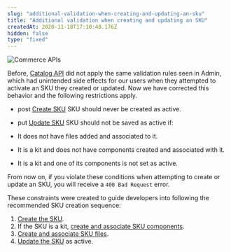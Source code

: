 ```yaml
---
slug: "additional-validation-when-creating-and-updating-an-sku"
title: "Additional validation when creating and updating an SKU"
createdAt: 2020-11-18T17:10:40.176Z
hidden: false
type: "fixed"
---
```


![Commerce APIs](https://raw.githubusercontent.com/vtexdocs/dev-portal-content/main/images/additional-validation-when-creating-and-updating-an-sku-0.png)

Before, [Catalog API](ref:catalog-api-overview) did not apply the same validation rules seen in Admin, which had unintended side effects for our users when they attempted to activate an SKU they created or updated. Now we have corrected this behavior and the following restrictions apply.

- post [Create SKU](ref:catalog-api-post-sku)
SKU should never be created as active.

- put [Update SKU](ref:catalog-api-put-sku)
SKU should not be saved as active if:

- It does not have files added and associated to it.
- It is a kit and does not have components created and associated with it.
- It is a kit and one of its components is not set as active.

From now on, if you violate these conditions when attempting to create or update an SKU, you will receive a `400 Bad Request` error.

These constraints were created to guide developers into following the recommended SKU creation sequence:

1. [Create the SKU](ref:catalog-api-post-sku).
2. If the SKU is a kit, [create and associate SKU components](ref:catalog-api-post-sku-kit).
3. [Create and associate SKU files](ref:catalog-api-post-sku-file).
4. [Update the SKU](ref:catalog-api-put-sku) as active.

